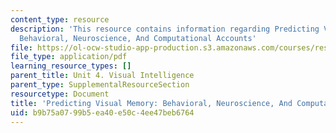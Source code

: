 ```yaml
---
content_type: resource
description: 'This resource contains information regarding Predicting Visual Memory:
  Behavioral, Neuroscience, And Computational Accounts'
file: https://ol-ocw-studio-app-production.s3.amazonaws.com/courses/res-9-003-brains-minds-and-machines-summer-course-summer-2015/b9b75a0799b5ea40e50c4ee47beb6764_MITRES_9_003SUM15_Lec4-3.pdf
file_type: application/pdf
learning_resource_types: []
parent_title: Unit 4. Visual Intelligence
parent_type: SupplementalResourceSection
resourcetype: Document
title: 'Predicting Visual Memory: Behavioral, Neuroscience, And Computational Accounts'
uid: b9b75a07-99b5-ea40-e50c-4ee47beb6764
---
```

